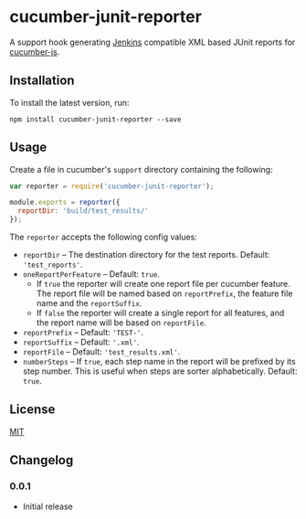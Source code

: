 cucumber-junit-reporter
=======================

A support hook generating [Jenkins](http://jenkins-ci.org/) compatible XML based JUnit reports for [cucumber-js](https://github.com/cucumber/cucumber-js).

Installation
------------

To install the latest version, run:

    npm install cucumber-junit-reporter --save

Usage
-----


Create a file in cucumber's `support` directory containing the following:

```JavaScript
var reporter = require('cucumber-junit-reporter');

module.exports = reporter({
  reportDir: 'build/test_results/'
});
```

The `reporter` accepts the following config values:

- `reportDir` – The destination directory for the test reports. Default: `'test_reports'`.
- `oneReportPerFeature` – Default: `true`.
  - If `true` the reporter will create one report file per cucumber feature. The report file will be named based on `reportPrefix`, the feature file name and the `reportSuffix`.
  - If `false` the reporter will create a single report for all features, and the report name will be based on `reportFile`.
- `reportPrefix` – Default: `'TEST-'`.
- `reportSuffix` – Default: `'.xml'`.
- `reportFile` – Default: `'test_results.xml'`.
- `numberSteps` – If `true`, each step name in the report will be prefixed by its step number. This is useful when steps are sorter alphabetically. Default: `true`.


License
-------

[MIT](https://github.com/davidparsson/cucumber-junit-reporter/blob/master/LICENSE)

Changelog
---------

### 0.0.1
- Initial release
